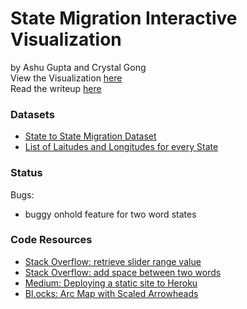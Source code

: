 # State Migration Interactive Visualization
by Ashu Gupta and Crystal Gong   
View the Visualization [here](https://state-migrations.herokuapp.com/map.html)   
Read the writeup [here](https://github.com/cfgong/statemigrations/blob/master/writeup.pdf)   

### Datasets
- [State to State Migration Dataset](https://www.census.gov/data/tables/time-series/demo/geographic-mobility/state-to-state-migration.html)
- [List of Laitudes and Longitudes for every State](https://inkplant.com/code/state-latitudes-longitudes)

### Status
Bugs:
- buggy onhold feature for two word states

### Code Resources
- [Stack Overflow: retrieve slider range value](https://stackoverflow.com/questions/29103818/how-can-i-retrieve-and-display-slider-range-value)
- [Stack Overflow: add space between two words](https://stackoverflow.com/questions/15343163/add-a-space-between-two-words)
- [Medium: Deploying a static site to Heroku](https://medium.com/@adityaniloi/how-to-deploy-a-static-website-to-heroku-49d55e07cb94)
- [Bl.ocks: Arc Map with Scaled Arrowheads](http://bl.ocks.org/vigorousnorth/e95a867b10de1239ab3a)
